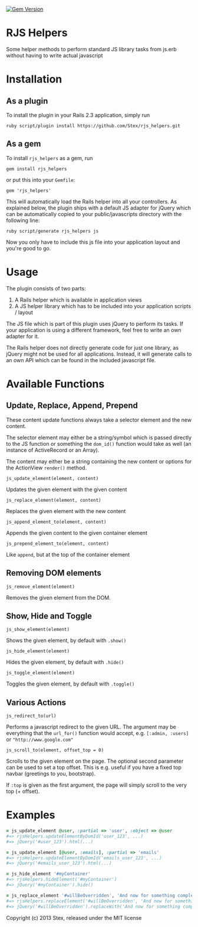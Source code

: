 [![Gem Version](https://badge.fury.io/rb/rjs_helpers.png)](http://badge.fury.io/rb/rjs_helpers)

RJS Helpers
==============

Some helper methods to perform standard JS library tasks from js.erb without having to write actual javascript

Installation
============

As a plugin
-----------

To install the plugin in your Rails 2.3 application, simply run

    ruby script/plugin install https://github.com/Stex/rjs_helpers.git

As a gem
--------

To install `rjs_helpers` as a gem, run 

    gem install rjs_helpers
    
or put this into your `Gemfile`:

    gem 'rjs_helpers'

    
This will automatically load the Rails helper into all your controllers.
As explained below, the plugin ships with a default JS adapter for jQuery
which can be automatically copied to your public/javascripts directory with
the following line:

    ruby script/generate rjs_helpers js
    
Now you only have to include this js file into your application layout
and you're good to go.

Usage
=====

The plugin consists of two parts:

1. A Rails helper which is available in application views
2. A JS helper library which has to be included into your application scripts / layout

The JS file which is part of this plugin uses jQuery to perform its tasks.
If your application is using a different framework, feel free to write an 
own adapter for it.

The Rails helper does not directly generate code for just one library, as jQuery might
not be used for all applications. Instead, it will generate calls to an own API which can be
found in the included javascript file.

Available Functions
===================

Update, Replace, Append, Prepend
--------------------------------

These content update functions always take a selector element and the new content.

The selector element may either be a string/symbol which is passed directly to the JS function
or something the `dom_id()` function would take as well (an instance of ActiveRecord or an Array).

The content may either be a string containing the new content or options for the 
ActionView `render()` method.

    js_update_element(element, content)
    
Updates the given element with the given content

    js_replace_element(element, content)
    
Replaces the given element with the new content

    js_append_element_to(element, content)
    
Appends the given content to the given container element

    js_prepend_element_to(element, content)
    
Like `append`, but at the top of the container element


Removing DOM elements
---------------------

    js_remove_element(element)
    
Removes the given element from the DOM.


Show, Hide and Toggle
---------------------

    js_show_element(element)
    
Shows the given element, by default with `.show()`

    js_hide_element(element)
    
Hides the given element, by default with `.hide()`

    js_toggle_element(element)
    
Toggles the given element, by default with `.toggle()`


Various Actions
---------------

    js_redirect_to(url)

Performs a javascript redirect to the given URL. 
The argument may be everything that the `url_for()` function would accept, e.g. `[:admin, :users]` or `"http://www.google.com"`

    js_scroll_to(element, offset_top = 0)
    
Scrolls to the given element on the page.
The optional second parameter can be used to set a top offset. This is e.g. useful
if you have a fixed top navbar (greetings to you, bootstrap).

If `:top` is given as the first argument, the page will simply scroll to the very top (+ offset).









Examples
========
```ruby
= js_update_element @user, :partial => 'user', :object => @user
#=> rjsHelpers.updateElementByDomId('user_123', ...)
#=> jQuery('#user_123').html(...)

= js_update_element [@user, :emails], :partial => 'emails'
#=> rjsHelpers.updateElementByDomId('emails_user_123', ...)
#=> jQuery('#emails_user_123').html(...)

= js_hide_element '#myContainer'
#=> rjsHelpers.hideElement('#myContainer')
#=> jQuery('#myContainer').hide()

= js_replace_element '#willBeOverridden', 'And now for something completely different'
#=> rjsHelpers.replaceElement('#willBeOverridden', 'And now for something completely different')
#=> jQuery('#willBeOverridden').replaceWith('And now for something completely different')
```

Copyright (c) 2013 Stex, released under the MIT license
